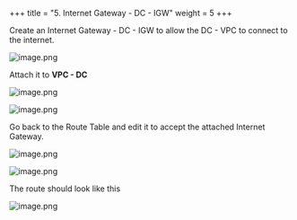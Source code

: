+++
title = "5. Internet Gateway - DC - IGW"
weight = 5
+++


Create an Internet Gateway - DC - IGW to allow the DC - VPC to connect to the internet.


![image.png](/images/004-iv-setup-vpc-dc-resources/18-163676-image.png)


Attach it to **VPC - DC**


![image.png](/images/004-iv-setup-vpc-dc-resources/18-246968-image.png)


![image.png](/images/004-iv-setup-vpc-dc-resources/18-859959-image.png)


Go back to the Route Table and edit it to accept the attached Internet Gateway.


![image.png](/images/004-iv-setup-vpc-dc-resources/18-271359-image.png)


![image.png](/images/004-iv-setup-vpc-dc-resources/18-922351-image.png)


The route should look like this


![image.png](/images/004-iv-setup-vpc-dc-resources/18-838143-image.png)


